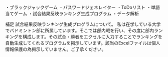 ・ブラックジャックゲーム
・パスワードジェネレイター
・ToDoリスト
・単語当てゲーム
・試合結果反映ランキング生成プログラム
・データ解析

補足
試合結果反映ランキング生成プログラムについて。
私は在学している大学でバドミントン部に所属しています。そこでは部内戦を行い、その度に部内ランキングを構成します。その試合・勝者をエクセルに入力することでランキングを自動生成してくれるプログラムを掲示しています。該当のExcelファイルは個人情報保護の為掲示していません。ご了承ください。

